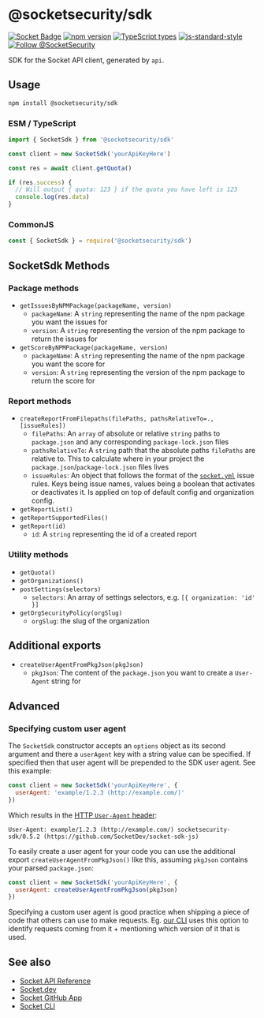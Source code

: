 # @socketsecurity/sdk

[![Socket Badge](https://socket.dev/api/badge/npm/package/@socketsecurity/sdk)](https://socket.dev/npm/package/@socketsecurity/sdk)
[![npm version](https://img.shields.io/npm/v/@socketsecurity/sdk.svg?style=flat)](https://www.npmjs.com/package/@socketsecurity/sdk)
[![TypeScript types](https://img.shields.io/npm/types/@socketsecurity/sdk.svg?style=flat)](https://www.npmjs.com/package/@socketsecurity/sdk)
[![js-standard-style](https://img.shields.io/badge/code%20style-standard-brightgreen.svg)](https://github.com/SocketDev/eslint-config)
[![Follow @SocketSecurity](https://img.shields.io/twitter/follow/SocketSecurity?style=social)](https://twitter.com/SocketSecurity)

SDK for the Socket API client, generated by `api`.

## Usage

```bash
npm install @socketsecurity/sdk
```

### ESM / TypeScript

```javascript
import { SocketSdk } from '@socketsecurity/sdk'

const client = new SocketSdk('yourApiKeyHere')

const res = await client.getQuota()

if (res.success) {
  // Will output { quota: 123 } if the quota you have left is 123
  console.log(res.data)
}
```

### CommonJS

```javascript
const { SocketSdk } = require('@socketsecurity/sdk')
```

## SocketSdk Methods

### Package methods

* `getIssuesByNPMPackage(packageName, version)`
  * `packageName`: A `string` representing the name of the npm package you want the issues for
  * `version`:  A `string` representing the version of the npm package to return the issues for
* `getScoreByNPMPackage(packageName, version)`
  * `packageName`: A `string` representing the name of the npm package you want the score for
  * `version`:  A `string` representing the version of the npm package to return the score for

### Report methods

* `createReportFromFilepaths(filePaths, pathsRelativeTo=., [issueRules])`
  * `filePaths`: An `array` of absolute or relative `string` paths to `package.json` and any corresponding `package-lock.json` files
  * `pathsRelativeTo`: A `string` path that the absolute paths `filePaths` are relative to. This to calculate where in your project the `package.json`/`package-lock.json` files lives
  * `issueRules`: An object that follows the format of the [`socket.yml`](https://docs.socket.dev/docs/socket-yml) issue rules. Keys being issue names, values being a boolean that activates or deactivates it. Is applied on top of default config and organization config.
* `getReportList()`
* `getReportSupportedFiles()`
* `getReport(id)`
  * `id`: A `string` representing the id of a created report

### Utility methods

* `getQuota()`
* `getOrganizations()`
* `postSettings(selectors)`
  * `selectors`: An array of settings selectors, e.g. `[{ organization: 'id' }]`
* `getOrgSecurityPolicy(orgSlug)`
  * `orgSlug`: the slug of the organization

## Additional exports

* `createUserAgentFromPkgJson(pkgJson)`
  * `pkgJson`: The content of the `package.json` you want to create a `User-Agent` string for

## Advanced

### Specifying custom user agent

The `SocketSdk` constructor accepts an `options` object as its second argument and there a `userAgent` key with a string value can be specified. If specified then that user agent will be prepended to the SDK user agent. See this example:

```js
const client = new SocketSdk('yourApiKeyHere', {
  userAgent: 'example/1.2.3 (http://example.com/)'
})
```

Which results in the [HTTP `User-Agent` header](https://developer.mozilla.org/en-US/docs/Web/HTTP/Headers/User-Agent):

```
User-Agent: example/1.2.3 (http://example.com/) socketsecurity-sdk/0.5.2 (https://github.com/SocketDev/socket-sdk-js)
```

To easily create a user agent for your code you can use the additional export `createUserAgentFromPkgJson()` like this, assuming `pkgJson` contains your parsed `package.json`:

```js
const client = new SocketSdk('yourApiKeyHere', {
  userAgent: createUserAgentFromPkgJson(pkgJson)
})
```

Specifying a custom user agent is good practice when shipping a piece of code that others can use to make requests. Eg. [our CLI](https://github.com/SocketDev/socket-cli-js) uses this option to identify requests coming from it + mentioning which version of it that is used.

## See also

* [Socket API Reference](https://docs.socket.dev/reference)
* [Socket.dev](https://socket.dev/)
* [Socket GitHub App](https://github.com/apps/socket-security)
* [Socket CLI](https://github.com/SocketDev/socket-cli-js)
